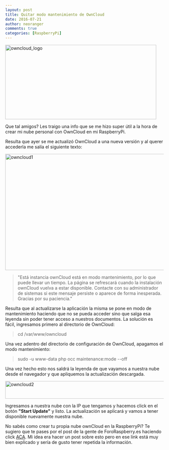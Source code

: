 ```yaml
---
layout: post
title: Quitar modo mantenimiento de OwnCloud
date: 2016-07-21
author: neoranger
comments: true
categories: [RaspberryPi]
---
```

<img class="  wp-image-2688 aligncenter" src="https://blogneositelinux.files.wordpress.com/2016/10/owncloud_logo.png" alt="owncloud_logo" width="480" height="237" />

Que tal amigos? Les traigo una info que se me hizo super útil a la hora de crear mi nube personal con OwnCloud en mi RaspberryPi.

Resulta que ayer se me actualizó OwnCloud a una nueva versión y al querer accederla me salía el siguiente texto:

<img class="  wp-image-2679 aligncenter" src="https://blogneositelinux.files.wordpress.com/2016/10/owncloud1.png" alt="owncloud1" width="577" height="370" />

<blockquote>"Está instancia ownCloud está en modo mantenimiento, por lo que puede llevar un tiempo.
La página se refrescará cuando la instalación ownCloud vuelva a estar disponible.
Contacte con su administrador de sistemas si este mensaje persiste o aparece de forma inesperada.
Gracias por su paciencia."</blockquote>

Resulta que al actualizarse la aplicación la misma se pone en modo de mantenimiento haciendo que no se pueda acceder sino que salga esa leyenda sin poder tener acceso a nuestros documentos. La solución es fácil, ingresamos primero al directorio de OwnCloud:

<blockquote>cd /var/www/owncloud</blockquote>

Una vez adentro del directorio de configuración de OwnCloud, apagamos el modo mantenimiento:

<blockquote>sudo -u www-data php occ maintenance:mode --off</blockquote>

Una vez hecho esto nos saldrá la leyenda de que vayamos a nuestra nube desde el navegador y que apliquemos la actualización descargada.

<img class=" size-full wp-image-2683 aligncenter" src="https://blogneositelinux.files.wordpress.com/2016/10/owncloud2.png" alt="owncloud2" width="796" height="56" />

Ingresamos a nuestra nube con la IP que tengamos y hacemos click en el botón <strong>"Start Update"</strong> y listo. La actualización se aplicará y vamos a tener disponible nuevamente nuestra nube.

No sabés como crear tu propia nube ownCloud en la RaspberryPi? Te sugiero que te pases por el post de la gente de ForoRaspberry.es haciendo click <a href="https://www.fororaspberry.es/viewtopic.php?f=6&amp;t=219">ACA</a>. Mi idea era hacer un post sobre esto pero en ese link está muy bien explicado y sería de gusto tener repetida la información.
